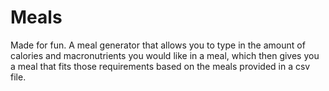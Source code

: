 # Meals
Made for fun.
A meal generator that allows you to type in the amount of calories and macronutrients you would like in a meal, which then gives you a meal that fits those requirements based on the meals provided in a csv file. 
